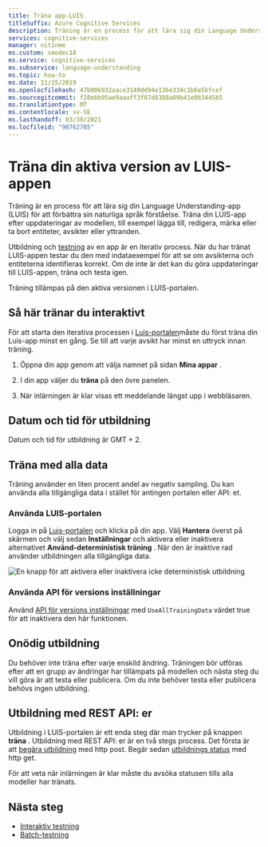 ```yaml
---
title: Träna app-LUIS
titleSuffix: Azure Cognitive Services
description: Träning är en process för att lära sig din Language Understanding (LUIS)-app-version för att förbättra sin naturliga språk förståelse. Träna din LUIS-app efter uppdateringar av modellen, till exempel lägga till, redigera, märka eller ta bort entiteter, avsikter eller yttranden.
services: cognitive-services
manager: nitinme
ms.custom: seodec18
ms.service: cognitive-services
ms.subservice: language-understanding
ms.topic: how-to
ms.date: 11/15/2019
ms.openlocfilehash: 47b006932aace3149dd94e136e334c1b6e5bfcef
ms.sourcegitcommit: f28ebb95ae9aaaff3f87d8388a09b41e0b3445b5
ms.translationtype: MT
ms.contentlocale: sv-SE
ms.lasthandoff: 03/30/2021
ms.locfileid: "98762705"
---
```

# <a name="train-your-active-version-of-the-luis-app"></a>Träna din aktiva version av LUIS-appen

Träning är en process för att lära sig din Language Understanding-app (LUIS) för att förbättra sin naturliga språk förståelse. Träna din LUIS-app efter uppdateringar av modellen, till exempel lägga till, redigera, märka eller ta bort entiteter, avsikter eller yttranden.

Utbildning och [testning](luis-concept-test.md) av en app är en iterativ process. När du har tränat LUIS-appen testar du den med indataexempel för att se om avsikterna och entiteterna identifieras korrekt. Om de inte är det kan du göra uppdateringar till LUIS-appen, träna och testa igen.

Träning tillämpas på den aktiva versionen i LUIS-portalen.

## <a name="how-to-train-interactively"></a>Så här tränar du interaktivt

För att starta den iterativa processen i [Luis-portalen](https://www.luis.ai)måste du först träna din Luis-app minst en gång. Se till att varje avsikt har minst en uttryck innan träning.

1. Öppna din app genom att välja namnet på sidan **Mina appar** .

1. I din app väljer du **träna** på den övre panelen.

1. När inlärningen är klar visas ett meddelande längst upp i webbläsaren.

## <a name="training-date-and-time"></a>Datum och tid för utbildning

Datum och tid för utbildning är GMT + 2.

## <a name="train-with-all-data"></a>Träna med alla data

Träning använder en liten procent andel av negativ sampling. Du kan använda alla tillgängliga data i stället för antingen portalen eller API: et. 

### <a name="using-the-luis-portal"></a>Använda LUIS-portalen

Logga in på [Luis-portalen](https://www.luis.ai/) och klicka på din app. Välj **Hantera** överst på skärmen och välj sedan **Inställningar** och aktivera eller inaktivera alternativet **Använd-deterministisk träning** . När den är inaktive rad använder utbildningen alla tillgängliga data.

![En knapp för att aktivera eller inaktivera icke deterministisk utbildning](./media/non-determinstic-training.png)

### <a name="using-the-version-settings-api"></a>Använda API för versions inställningar

Använd [API för versions inställningar](https://westus.dev.cognitive.microsoft.com/docs/services/5890b47c39e2bb17b84a55ff/operations/versions-update-application-version-settings) med `UseAllTrainingData` värdet true för att inaktivera den här funktionen.

## <a name="unnecessary-training"></a>Onödig utbildning

Du behöver inte träna efter varje enskild ändring. Träningen bör utföras efter att en grupp av ändringar har tillämpats på modellen och nästa steg du vill göra är att testa eller publicera. Om du inte behöver testa eller publicera behövs ingen utbildning.

## <a name="training-with-the-rest-apis"></a>Utbildning med REST API: er

Utbildning i LUIS-portalen är ett enda steg där man trycker på knappen **träna** . Utbildning med REST API: er är en två stegs process. Det första är att [begära utbildning](https://westus.dev.cognitive.microsoft.com/docs/services/5890b47c39e2bb17b84a55ff/operations/5890b47c39e2bb052c5b9c45) med http post. Begär sedan [utbildnings status](https://westus.dev.cognitive.microsoft.com/docs/services/5890b47c39e2bb17b84a55ff/operations/5890b47c39e2bb052c5b9c46) med http get.

För att veta när inlärningen är klar måste du avsöka statusen tills alla modeller har tränats.

## <a name="next-steps"></a>Nästa steg

* [Interaktiv testning](luis-interactive-test.md)
* [Batch-testning](luis-how-to-batch-test.md)
